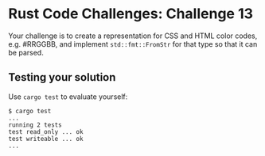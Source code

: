 # Rust Code Challenges: Challenge 13

Your challenge is to create a representation for CSS and HTML 
color codes, e.g. #RRGGBB, and implement `std::fmt::FromStr` for that
type so that it can be parsed.


## Testing your solution

Use `cargo test` to evaluate yourself:

```console
$ cargo test
...
running 2 tests
test read_only ... ok
test writeable ... ok
...
```
